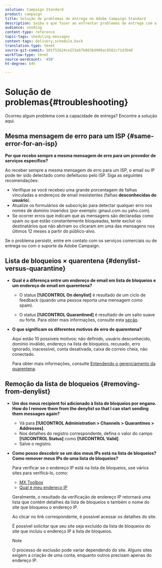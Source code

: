 ```yaml
---
solution: Campaign Standard
product: campaign
title: Solução de problemas de entrega no Adobe Campaign Standard
description: Saiba o que fazer ao enfrentar problemas de entrega com a Adobe Campaign Standard.
audience: sending
content-type: reference
topic-tags: sheduling-messages
context-tags: delivery,schedule,back
translation-type: tm+mt
source-git-commit: 501f52624ce253eb7b0d36d908ac8502cf1d3b48
workflow-type: tm+mt
source-wordcount: '459'
ht-degree: 64%

---
```



# Solução de problemas{#troubleshooting}

Ocorreu algum problema com a capacidade de entrega? Encontre a solução aqui.

## Mesma mensagem de erro para um ISP {#same-error-for-an-isp}

**Por que recebo sempre a mesma mensagem de erro para um provedor de serviços específico?**

Ao receber sempre a mesma mensagem de erro para um ISP, o email ou IP pode ter sido detectado como defeituoso pelo ISP. Siga as seguintes recomendações:
* Verifique se você recebeu uma grande porcentagem de falhas vinculadas a endereços de email inexistentes (falhas **desconhecidas do usuário**).
* Atualize os formulários de subscrição para detectar qualquer erro nos nomes de domínio inseridos (por exemplo: gmaul.com ou yaho.com).
* Se ocorrer erros que indicam que as mensagens são declaradas como spam ou que estão constantemente bloqueadas, tente excluir os destinatários que não abriram ou clicaram em uma das mensagens nos últimos 12 meses a partir do público-alvo.

Se o problema persistir, entre em contato com os serviços comerciais ou de entrega ou com o suporte da Adobe Campaign.

## Lista de bloqueios × quarentena {#denylist-versus-quarantine}

* **Qual é a diferença entre um endereço de email em lista de bloqueios e um endereço de email em quarentena?**

   * O status **[!UICONTROL On denylist]** é resultado de um ciclo de feedback (quando uma pessoa reporta uma mensagem como spam).

   * O status **[!UICONTROL Quarantined]** é resultado de um salto suave ou forte.
   Para obter mais informações, consulte esta [seção](../../sending/using/understanding-quarantine-management.md#quarantine-vs-denylist).

* **O que significam os diferentes motivos de erro de quarentena?**

   Aqui estão 10 possíveis motivos: não definido, usuário desconhecido, domínio inválido, endereço na lista de bloqueios, recusado, erro ignorado, inacessível, conta desativada, caixa de correio cheia, não conectado.

   Para obter mais informações, consulte [Entendendo o gerenciamento da quarentena](../../sending/using/understanding-quarantine-management.md).

## Remoção da lista de bloqueios {#removing-from-denylist}

* **Um dos meus recipient foi adicionado à lista de bloqueios por engano. How do I remove them from the denylist so that I can start sending them messages again?**

   * Vá para **[!UICONTROL Administration > Channels > Quarantines > Addresses]**.
   * Nos detalhes do registro correspondente, defina o valor do campo **[!UICONTROL Status]** como **[!UICONTROL Valid]**.
   * Salve o registro.

* **Como posso descobrir se um dos meus IPs está na lista de bloqueios? Como remover meus IPs de uma lista de bloqueios?**

   Para verificar se o endereço IP está na lista de bloqueios, use vários sites para verificá-lo, como:
   * [MX Toolbox](https://mxtoolbox.com/)
   * [Qual é meu endereço IP](https://whatismyipaddress.com)

   Geralmente, o resultado da verificação de endereço IP retornará uma lista que contém detalhes da lista de bloqueios e também o nome do site que bloqueou o endereço IP.

   Ao clicar no link correspondente, é possível acessar os detalhes do site.

   É possível solicitar que seu site seja excluído da lista de bloqueios do site que incluiu o endereço IP à lista de bloqueios.

   >[!NOTE]
   >
   >O processo de exclusão pode variar dependendo do site. Alguns sites exigem a criação de uma conta, enquanto outros precisam apenas do endereço IP.
